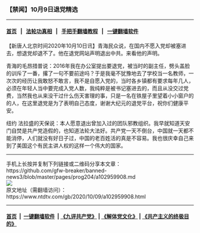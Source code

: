 ### 【禁闻】10月9日退党精选
------------------------

#### [首页](https://github.com/gfw-breaker/banned-news3/blob/master/README.md) &nbsp;&nbsp;|&nbsp;&nbsp; [法轮功真相](https://github.com/begood0513/basic/blob/master/README.md)  &nbsp;&nbsp;|&nbsp;&nbsp; [手把手翻墙教程](https://github.com/gfw-breaker/guides/wiki)  &nbsp;&nbsp;|&nbsp;&nbsp; [一键翻墙软件](https://github.com/gfw-breaker/nogfw/blob/master/README.md)  



<div><div class="post_content" itemprop="articleBody">
 <p>
  【新唐人北京时间2020年10月10日讯】青海民众说，在国内不愿入党却被塞进去，想退党却退不了。他在退党网站声明退出中共。来看他的声明。
 </p>
 <p>
  青海的毛昂措普说：2016年我在办公室提出要退党，被当时的副主任，劈头盖脸的训斥了一番，撂了一句不要前途吗？于是我毫不犹豫地去了学校当一名教师，一次次的经历让我敢怒不敢言，我不是自愿入党的，当时各乡镇都有要求每年几人，必须在年轻人当中要完成入党人数，我纯粹是被书记塞进去的，而且从没交过党费，当然我也从来没干过什么伤天害理的事，只是一名在铁屋子里望着小小窗户的的人，在这里退党是为了表明自己态度，谢谢大纪元的退党平台，祝你们健康平安。
 </p>
 <p>
  纽约 法拉盛的天保说：本人愿意退出曾加入过的团队邪教组织。我早就知道天安门自焚是共产党造假的，也知道法轮大法好。共产党一天不倒台，中国就一天都不能消停，人们就没有好日子过，中国的老百姓活的真是不容易。我也很庆幸自己来到了美国这个有民主讲人权的这样一个伟大的国家。
 </p>
 <div class="single_ad">
 </div>
</div>
</div>
<hr/>
手机上长按并复制下列链接或二维码分享本文章：<br/>
https://github.com/gfw-breaker/banned-news3/blob/master/pages/prog204/a102959908.md <br/>
<a href='https://github.com/gfw-breaker/banned-news3/blob/master/pages/prog204/a102959908.md'><img src='https://github.com/gfw-breaker/banned-news3/blob/master/pages/prog204/a102959908.md.png'/></a> <br/>
原文地址（需翻墙访问）：https://www.ntdtv.com/gb/2020/10/09/a102959908.html


------------------------
#### [首页](https://github.com/gfw-breaker/banned-news3/blob/master/README.md) &nbsp;|&nbsp; [一键翻墙软件](https://github.com/gfw-breaker/nogfw/blob/master/README.md) &nbsp;| [《九评共产党》](https://github.com/gfw-breaker/9ping.md/blob/master/README.md#九评之一评共产党是什么) | [《解体党文化》](https://github.com/gfw-breaker/jtdwh.md/blob/master/README.md) | [《共产主义的终极目的》](https://github.com/gfw-breaker/gczydzjmd.md/blob/master/README.md)


<img src='http://gfw-breaker.win/banned-news3/pages/prog204/a102959908.md' width='0px' height='0px'/>
